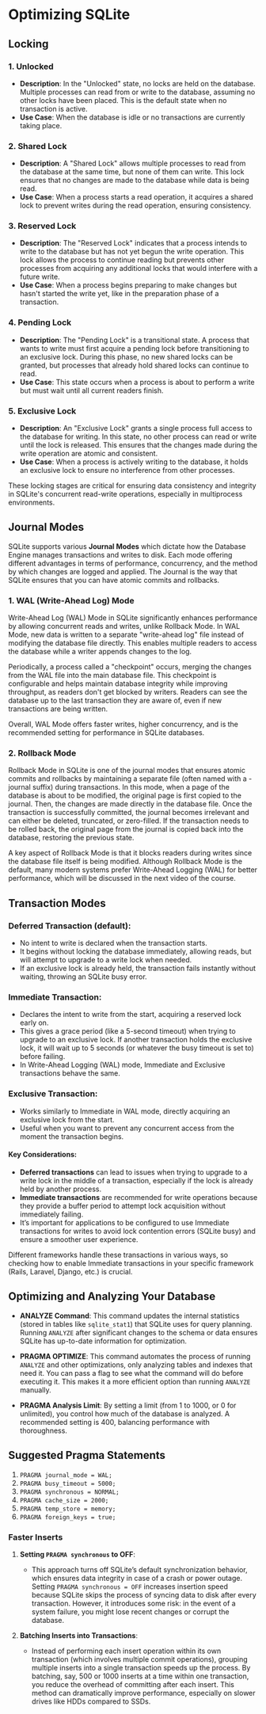 # Optimizing SQLite

## Locking

### 1. Unlocked

- **Description**: In the "Unlocked" state, no locks are held on the database. Multiple processes can read from or write
  to the database, assuming no other locks have been placed. This is the default state when no transaction is active.
- **Use Case**: When the database is idle or no transactions are currently taking place.

### 2. Shared Lock

- **Description**: A "Shared Lock" allows multiple processes to read from the database at the same time, but none of them 
  can write. This lock ensures that no changes are made to the database while data is being read.
- **Use Case**: When a process starts a read operation, it acquires a shared lock to prevent writes during the read 
  operation, ensuring consistency.

### 3. Reserved Lock

- **Description**: The "Reserved Lock" indicates that a process intends to write to the database but has not yet begun
  the write operation. This lock allows the process to continue reading but prevents other processes from acquiring any 
  additional locks that would interfere with a future write.
- **Use Case**: When a process begins preparing to make changes but hasn't started the write yet, like in the preparation
  phase of a transaction.

### 4. Pending Lock

- **Description**: The "Pending Lock" is a transitional state. A process that wants to write must first acquire a pending 
  lock before transitioning to an exclusive lock. During this phase, no new shared locks can be granted, but processes 
  that already hold shared locks can continue to read.
- **Use Case**: This state occurs when a process is about to perform a write but must wait until all current readers finish.

### 5. Exclusive Lock

- **Description**: An "Exclusive Lock" grants a single process full access to the database for writing. In this state, 
  no other process can read or write until the lock is released. This ensures that the changes made during the write 
  operation are atomic and consistent.
- **Use Case**: When a process is actively writing to the database, it holds an exclusive lock to ensure no interference
  from other processes.

These locking stages are critical for ensuring data consistency and integrity in SQLite's concurrent read-write operations, 
especially in multiprocess environments.

## Journal Modes

SQLite supports various **Journal Modes** which dictate how the Database Engine manages transactions and writes to disk. 
Each mode offering different advantages in terms of performance, concurrency, and the method by which changes are logged 
and applied. The Journal is the way that SQLite ensures that you can have atomic commits and rollbacks. 

### 1. WAL (Write-Ahead Log) Mode

Write-Ahead Log (WAL) Mode in SQLite significantly enhances performance by allowing concurrent reads and writes, unlike
Rollback Mode. In WAL Mode, new data is written to a separate "write-ahead log" file instead of modifying the database
file directly. This enables multiple readers to access the database while a writer appends changes to the log.

Periodically, a process called a "checkpoint" occurs, merging the changes from the WAL file into the main database file.
This checkpoint is configurable and helps maintain database integrity while improving throughput, as readers don't get
blocked by writers. Readers can see the database up to the last transaction they are aware of, even if new transactions 
are being written.

Overall, WAL Mode offers faster writes, higher concurrency, and is the recommended setting for performance in SQLite databases.

### 2. Rollback Mode

Rollback Mode in SQLite is one of the journal modes that ensures atomic commits and rollbacks by maintaining a separate
file (often named with a -journal suffix) during transactions. In this mode, when a page of the database is about to be
modified, the original page is first copied to the journal. Then, the changes are made directly in the database file.
Once the transaction is successfully committed, the journal becomes irrelevant and can either be deleted, truncated, or
zero-filled. If the transaction needs to be rolled back, the original page from the journal is copied back into the database,
restoring the previous state.

A key aspect of Rollback Mode is that it blocks readers during writes since the database file itself is being modified.
Although Rollback Mode is the default, many modern systems prefer Write-Ahead Logging (WAL) for better performance, which 
will be discussed in the next video of the course.

## Transaction Modes

### Deferred Transaction (default):

- No intent to write is declared when the transaction starts.
- It begins without locking the database immediately, allowing reads, but will attempt to upgrade to a write lock when needed.
- If an exclusive lock is already held, the transaction fails instantly without waiting, throwing an SQLite busy error.

### Immediate Transaction:

- Declares the intent to write from the start, acquiring a reserved lock early on.
- This gives a grace period (like a 5-second timeout) when trying to upgrade to an exclusive lock. If another transaction 
  holds the exclusive lock, it will wait up to 5 seconds (or whatever the busy timeout is set to) before failing.
- In Write-Ahead Logging (WAL) mode, Immediate and Exclusive transactions behave the same.

### Exclusive Transaction:

- Works similarly to Immediate in WAL mode, directly acquiring an exclusive lock from the start.
- Useful when you want to prevent any concurrent access from the moment the transaction begins.

#### Key Considerations:

- **Deferred transactions**  can lead to issues when trying to upgrade to a write lock in the middle of a transaction,
  especially if the lock is already held by another process.
- **Immediate transactions** are recommended for write operations because they provide a buffer period to attempt lock
  acquisition without immediately failing.
- It’s important for applications to be configured to use Immediate transactions for writes to avoid lock contention errors 
  (SQLite busy) and ensure a smoother user experience.

Different frameworks handle these transactions in various ways, so checking how to enable Immediate transactions in your 
specific framework (Rails, Laravel, Django, etc.) is crucial.

## Optimizing and Analyzing Your Database 

- **ANALYZE Command**: This command updates the internal statistics (stored in tables like `sqlite_stat1`) that SQLite 
  uses for query planning. Running `ANALYZE` after significant changes to the schema or data ensures SQLite has up-to-date
  information for optimization.

- **PRAGMA OPTIMIZE**: This command automates the process of running `ANALYZE` and other optimizations, only analyzing
  tables and indexes that need it. You can pass a flag to see what the command will do before executing it. This makes 
  it a more efficient option than running `ANALYZE` manually.

- **PRAGMA Analysis Limit**: By setting a limit (from 1 to 1000, or 0 for unlimited), you control how much of the database
  is analyzed. A recommended setting is 400, balancing performance with thoroughness.

## Suggested Pragma Statements

1. `PRAGMA journal_mode = WAL;`
2. `PRAGMA busy_timeout = 5000;`
3. `PRAGMA synchronous = NORMAL;`
4. `PRAGMA cache_size = 2000;`
5. `PRAGMA temp_store = memory;`
6. `PRAGMA foreign_keys = true;`

### Faster Inserts

1. **Setting `PRAGMA synchronous` to OFF**:
    - This approach turns off SQLite’s default synchronization behavior, which ensures data integrity in case of a crash
     or power outage. Setting `PRAGMA synchronous = OFF` increases insertion speed because SQLite skips the process of
     syncing data to disk after every transaction. However, it introduces some risk: in the event of a system failure,
     you might lose recent changes or corrupt the database.

2. **Batching Inserts into Transactions**:
    - Instead of performing each insert operation within its own transaction (which involves multiple commit operations),
     grouping multiple inserts into a single transaction speeds up the process. By batching, say, 500 or 1000 inserts at
     a time within one transaction, you reduce the overhead of committing after each insert. This method can dramatically
     improve performance, especially on slower drives like HDDs compared to SSDs.

